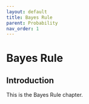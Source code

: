 ```yaml
---
layout: default
title: Bayes Rule
parent: Probability
nav_order: 1
---
```


# Bayes Rule

## Introduction

This is the Bayes Rule chapter.
